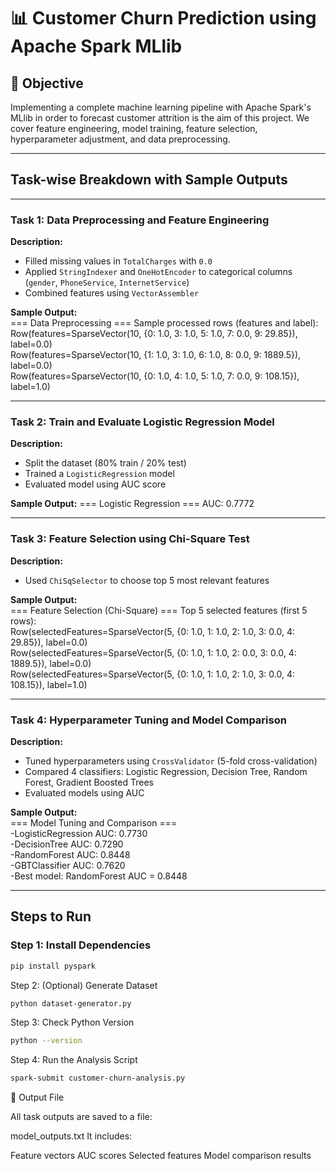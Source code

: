 # 📊 Customer Churn Prediction using Apache Spark MLlib

## 📌 Objective

Implementing a complete machine learning pipeline with Apache Spark's MLlib in order to forecast customer attrition is the aim of this project. We cover feature engineering, model training, feature selection, hyperparameter adjustment, and data preprocessing.

---

## Task-wise Breakdown with Sample Outputs

---

### Task 1: Data Preprocessing and Feature Engineering

**Description:**
- Filled missing values in `TotalCharges` with `0.0`
- Applied `StringIndexer` and `OneHotEncoder` to categorical columns (`gender`, `PhoneService`, `InternetService`)
- Combined features using `VectorAssembler`

**Sample Output:**  
=== Data Preprocessing === Sample processed rows (features and label):  
Row(features=SparseVector(10, {0: 1.0, 3: 1.0, 5: 1.0, 7: 0.0, 9: 29.85}), label=0.0)  
Row(features=SparseVector(10, {1: 1.0, 3: 1.0, 6: 1.0, 8: 0.0, 9: 1889.5}), label=0.0)  
Row(features=SparseVector(10, {0: 1.0, 4: 1.0, 5: 1.0, 7: 0.0, 9: 108.15}), label=1.0)


---

### Task 2: Train and Evaluate Logistic Regression Model

**Description:**
- Split the dataset (80% train / 20% test)
- Trained a `LogisticRegression` model
- Evaluated model using AUC score

**Sample Output:**
=== Logistic Regression === AUC: 0.7772


---

### Task 3: Feature Selection using Chi-Square Test

**Description:**
- Used `ChiSqSelector` to choose top 5 most relevant features

**Sample Output:**  
=== Feature Selection (Chi-Square) === Top 5 selected features (first 5 rows):  
Row(selectedFeatures=SparseVector(5, {0: 1.0, 1: 1.0, 2: 1.0, 3: 0.0, 4: 29.85}), label=0.0)  
Row(selectedFeatures=SparseVector(5, {0: 1.0, 1: 1.0, 2: 0.0, 3: 0.0, 4: 1889.5}), label=0.0)  
Row(selectedFeatures=SparseVector(5, {0: 1.0, 1: 1.0, 2: 1.0, 3: 0.0, 4: 108.15}), label=1.0)


---

### Task 4: Hyperparameter Tuning and Model Comparison

**Description:**
- Tuned hyperparameters using `CrossValidator` (5-fold cross-validation)
- Compared 4 classifiers: Logistic Regression, Decision Tree, Random Forest, Gradient Boosted Trees
- Evaluated models using AUC

**Sample Output:**  
=== Model Tuning and Comparison ===  
-LogisticRegression AUC: 0.7730  
-DecisionTree AUC: 0.7290  
-RandomForest AUC: 0.8448  
-GBTClassifier AUC: 0.7620  
-Best model: RandomForest AUC = 0.8448

---

## Steps to Run

### Step 1: Install Dependencies
```bash
pip install pyspark
```
Step 2: (Optional) Generate Dataset
```bash
python dataset-generator.py
```
Step 3: Check Python Version
```bash
python --version
```
Step 4: Run the Analysis Script
```bash
spark-submit customer-churn-analysis.py
```
📂 Output File

All task outputs are saved to a file:

model_outputs.txt
It includes:

Feature vectors
AUC scores
Selected features
Model comparison results
